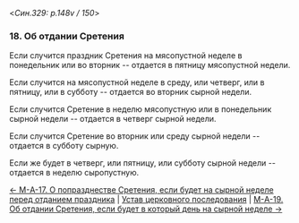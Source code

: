 
<*Син.329: p.148v / 150*>

### 18. Об отдании Сретения 

Если случится праздник Сретения на мясопустной неделе в понедельник или 
во вторник -- отдается в пятницу мясопустной недели. 

Если случится на мясопустной неделе в среду, или четверг, или в пятницу, 
или в субботу -- отдается во вторник сырной недели. 

Если случится Сретение в неделю мясопустную или в понедельник сырной недели -- 
отдается в четверг сырной недели.

Если случится Сретение во вторник или среду сырной недели --
отдается в субботу сырную.

Если же будет в четверг, или пятницу, или субботу сырной недели --
отдается в неделю сыропустную.

[← М-A-17. О попразднестве Сретения, если будет на сырной неделе перед отданием праздника](m_329_017.md)
| [Устав церковного последования](README.md)
| [М-A-19. Об отдании Сретения, если будет в который день на сырной неделе →](m_329_019.md)
